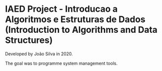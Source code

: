 # IAED Project - Introducao a Algoritmos e Estruturas de Dados (Introduction to Algorithms and Data Structures)

Developed by João Silva in 2020.

The goal was to programme system management tools.
